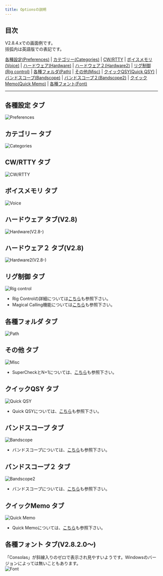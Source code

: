 ```yaml
---
title: Optionsの説明
---
```


## 目次

V2.8.4.xでの画面例です。  
括弧内は英語版での表記です。  

[各種設定(Preferences)](%E8%A8%AD%E5%AE%9A#preferences-%E3%82%BF%E3%83%96) |
[カテゴリー(Categories)](%E8%A8%AD%E5%AE%9A#categories-%E3%82%BF%E3%83%96) |
[CW/RTTY](%E8%A8%AD%E5%AE%9A#cwrtty-%E3%82%BF%E3%83%96) |
[ボイスメモリ(Voice)](%E8%A8%AD%E5%AE%9A#voice-%E3%82%BF%E3%83%96) |
[ハードウェア(Hardware)](%E8%A8%AD%E5%AE%9A#hardware-%E3%82%BF%E3%83%96v28) |
[ハードウェア２(Hardware2)](%E8%A8%AD%E5%AE%9A#hardware2-%E3%82%BF%E3%83%96v28) |
[リグ制御(Rig control)](%E8%A8%AD%E5%AE%9A#%E3%83%AA%E3%82%B0%E5%88%B6%E5%BE%A1-%E3%82%BF%E3%83%96) |
[各種フォルダ(Path)](%E8%A8%AD%E5%AE%9A#path-%E3%82%BF%E3%83%96) |
[その他(Misc)](%E8%A8%AD%E5%AE%9A#misc-%E3%82%BF%E3%83%96) |
[クイックQSY(Quick QSY)](%E8%A8%AD%E5%AE%9A#quick-qsy-%E3%82%BF%E3%83%96) |
[バンドスコープ(Bandscope)](%E8%A8%AD%E5%AE%9A#bandscope-%E3%82%BF%E3%83%96) |
[バンドスコープ２(Bandscope2)](%E8%A8%AD%E5%AE%9A#bandscope2-%E3%82%BF%E3%83%96) |
[クイックMemo(Quick Memo)](%E8%A8%AD%E5%AE%9A#quick-memo-%E3%82%BF%E3%83%96) |
[各種フォント(Font)](%E8%A8%AD%E5%AE%9A#font-%E3%82%BF%E3%83%96)

***

## 各種設定 タブ

![Preferences](https://raw.githubusercontent.com/jr8ppg/zLog/images/options_1.png)

## カテゴリー タブ

![Categories](https://raw.githubusercontent.com/jr8ppg/zLog/images/options_2.png)

## CW/RTTY タブ

![CW/RTTY](https://raw.githubusercontent.com/jr8ppg/zLog/images/options_3.png)

## ボイスメモリ タブ

![Voice](https://raw.githubusercontent.com/jr8ppg/zLog/images/options_4.png)

## ハードウェア タブ(V2.8)

![Hardware(V2.8-)](https://raw.githubusercontent.com/jr8ppg/zLog/images/options_hardware_v28.png)

## ハードウェア２ タブ(V2.8)

![Hardware2(V2.8-)](https://raw.githubusercontent.com/jr8ppg/zLog/images/options_hardware2.png)

## リグ制御 タブ

![Rig control](https://raw.githubusercontent.com/jr8ppg/zLog/images/options_6.png)

* Rig Controlの詳細については[こちら](%E3%83%AA%E3%82%B0%E3%82%B3%E3%83%B3%E3%83%88%E3%83%AD%E3%83%BC%E3%83%AB)も参照下さい。
* Magical Calling機能については[こちら](Magical-Calling%E6%A9%9F%E8%83%BD)も参照下さい。

## 各種フォルダ タブ

![Path](https://raw.githubusercontent.com/jr8ppg/zLog/images/options_7.png)

## その他 タブ

![Misc](https://raw.githubusercontent.com/jr8ppg/zLog/images/options_8.png)

* SuperCheckとN+1については、[こちら](Super-Check-(N%EF%BC%8B1))も参照下さい。

## クイックQSY タブ

![Quick QSY](https://raw.githubusercontent.com/jr8ppg/zLog/images/options_9.png)

* Quick QSYについては、[こちら](QuickQSY)も参照下さい。

## バンドスコープ タブ

![Bandscope](https://raw.githubusercontent.com/jr8ppg/zLog/images/options_10.png)

* バンドスコープについては、[こちら](%E3%83%90%E3%83%B3%E3%83%89%E3%82%B9%E3%82%B3%E3%83%BC%E3%83%97)も参照下さい。

## バンドスコープ２ タブ

![Bandscope2](https://raw.githubusercontent.com/jr8ppg/zLog/images/options_11.png)

* バンドスコープについては、[こちら](%E3%83%90%E3%83%B3%E3%83%89%E3%82%B9%E3%82%B3%E3%83%BC%E3%83%97)も参照下さい。

## クイックMemo タブ

![Quick Memo](https://raw.githubusercontent.com/jr8ppg/zLog/images/options_12.png)

* Quick Memoについては、[こちら](Quick-Memo)も参照下さい。

## 各種フォント タブ(V2.8.2.0～)
「Consolas」が斜線入りのゼロで表示され見やすいようです。Windowsのバージョンによっては無いこともあります。  
![Font](https://raw.githubusercontent.com/jr8ppg/zLog/images/options_13.png)
